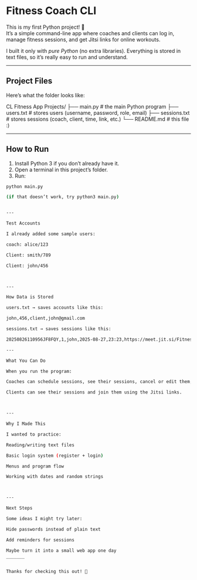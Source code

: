 # Fitness Coach CLI

This is my first Python project! 🎉  
It’s a simple command-line app where coaches and clients can log in, manage fitness sessions, and get Jitsi links for online workouts.  

I built it only with *pure Python* (no extra libraries). Everything is stored in text files, so it’s really easy to run and understand.

---

## Project Files

Here’s what the folder looks like:

CL Fitness App Projects/ ├── main.py       # the main Python program ├── users.txt     # stores users (username, password, role, email) ├── sessions.txt  # stores sessions (coach, client, time, link, etc.) └── README.md     # this file :)

---

## How to Run

1. Install Python 3 if you don’t already have it.  
2. Open a terminal in this project’s folder.  
3. Run:

```bash
python main.py

(if that doesn’t work, try python3 main.py)


---

Test Accounts

I already added some sample users:

coach: alice/123

Client: smith/789

Client: john/456



---

How Data is Stored

users.txt → saves accounts like this:

john,456,client,john@gmail.com

sessions.txt → saves sessions like this:

20250826110956JF8FQY,1,john,2025-08-27,23:23,https://meet.jit.si/FitnessSession_20250826111414A9XCHS,canceled,

---

What You Can Do

When you run the program:

Coaches can schedule sessions, see their sessions, cancel or edit them, and get Jitsi links.

Clients can see their sessions and join them using the Jitsi links.



---

Why I Made This

I wanted to practice:

Reading/writing text files

Basic login system (register + login)

Menus and program flow

Working with dates and random strings



---

Next Steps

Some ideas I might try later:

Hide passwords instead of plain text

Add reminders for sessions

Maybe turn it into a small web app one day
_______


Thanks for checking this out! 🙌
